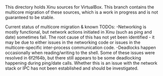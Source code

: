 This directory holds Xinu sources for VirtualBox. This branch contains the multicore migration of these sources, which is a work in progress and is not guaranteed to be stable.

Current status of multicore migration & known TODOs:
-Networking is mostly functional, but network actions initiated in Xinu (such as ping and date) sometimes fail. The root cause of this has not yet been identified - it may be due to either issues in the networking code or issues in the multicore-specific inter-process communication code.
-Deadlocks happen occasionally when reading/writing to the shell. Some of these issues were resolved in 6f2f64b, but there still appears to be some deadlocking happening during ping/date calls. Whether this is an issue with the network stack or IPC has not been established and should be investigated.
